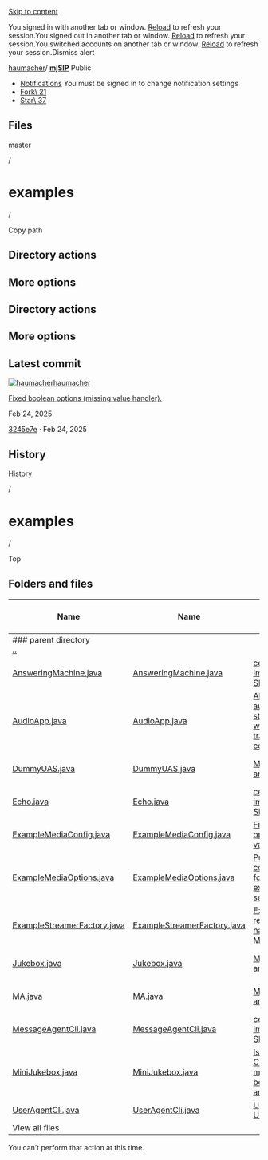 [Skip to content](https://github.com/haumacher/mjSIP/tree/master/mjsip-examples/src/main/java/org/mjsip/examples#start-of-content)

You signed in with another tab or window. [Reload](https://github.com/haumacher/mjSIP/tree/master/mjsip-examples/src/main/java/org/mjsip/examples) to refresh your session.You signed out in another tab or window. [Reload](https://github.com/haumacher/mjSIP/tree/master/mjsip-examples/src/main/java/org/mjsip/examples) to refresh your session.You switched accounts on another tab or window. [Reload](https://github.com/haumacher/mjSIP/tree/master/mjsip-examples/src/main/java/org/mjsip/examples) to refresh your session.Dismiss alert

[haumacher](https://github.com/haumacher)/ **[mjSIP](https://github.com/haumacher/mjSIP)** Public

- [Notifications](https://github.com/login?return_to=%2Fhaumacher%2FmjSIP) You must be signed in to change notification settings
- [Fork\\
21](https://github.com/login?return_to=%2Fhaumacher%2FmjSIP)
- [Star\\
37](https://github.com/login?return_to=%2Fhaumacher%2FmjSIP)


## Files

master

/

# examples

/

Copy path

## Directory actions

## More options

## Directory actions

## More options

## Latest commit

[![haumacher](https://avatars.githubusercontent.com/u/5607145?v=4&size=40)](https://github.com/haumacher)[haumacher](https://github.com/haumacher/mjSIP/commits?author=haumacher)

[Fixed boolean options (missing value handler).](https://github.com/haumacher/mjSIP/commit/3245e7e64a276d703e94e8e56045f3c53f2864c1)

Feb 24, 2025

[3245e7e](https://github.com/haumacher/mjSIP/commit/3245e7e64a276d703e94e8e56045f3c53f2864c1) · Feb 24, 2025

## History

[History](https://github.com/haumacher/mjSIP/commits/master/mjsip-examples/src/main/java/org/mjsip/examples)

/

# examples

/

Top

## Folders and files

| Name | Name | Last commit message | Last commit date |
| --- | --- | --- | --- |
| ### parent directory<br> [..](https://github.com/haumacher/mjSIP/tree/master/mjsip-examples/src/main/java/org/mjsip) |
| [AnsweringMachine.java](https://github.com/haumacher/mjSIP/blob/master/mjsip-examples/src/main/java/org/mjsip/examples/AnsweringMachine.java "AnsweringMachine.java") | [AnsweringMachine.java](https://github.com/haumacher/mjSIP/blob/master/mjsip-examples/src/main/java/org/mjsip/examples/AnsweringMachine.java "AnsweringMachine.java") | [celeaned up the imporper use of SLF4J](https://github.com/haumacher/mjSIP/commit/c51e653db308601a8c4122e1c048b7b2516b87fb "celeaned up the imporper use of SLF4J") | Dec 5, 2024 |
| [AudioApp.java](https://github.com/haumacher/mjSIP/blob/master/mjsip-examples/src/main/java/org/mjsip/examples/AudioApp.java "AudioApp.java") | [AudioApp.java](https://github.com/haumacher/mjSIP/blob/master/mjsip-examples/src/main/java/org/mjsip/examples/AudioApp.java "AudioApp.java") | [Allow to automatically stop the program, when transmission completed.](https://github.com/haumacher/mjSIP/commit/34da3c4acb25d6b59a91d6e0378588c944b0e2d7 "Allow to automatically stop the program, when transmission completed.") | Mar 24, 2024 |
| [DummyUAS.java](https://github.com/haumacher/mjSIP/blob/master/mjsip-examples/src/main/java/org/mjsip/examples/DummyUAS.java "DummyUAS.java") | [DummyUAS.java](https://github.com/haumacher/mjSIP/blob/master/mjsip-examples/src/main/java/org/mjsip/examples/DummyUAS.java "DummyUAS.java") | [Made Scheduler an interface.](https://github.com/haumacher/mjSIP/commit/7f208e0d403180d0e7415ae43ac0179569f49917 "Made Scheduler an interface.") | Nov 11, 2023 |
| [Echo.java](https://github.com/haumacher/mjSIP/blob/master/mjsip-examples/src/main/java/org/mjsip/examples/Echo.java "Echo.java") | [Echo.java](https://github.com/haumacher/mjSIP/blob/master/mjsip-examples/src/main/java/org/mjsip/examples/Echo.java "Echo.java") | [celeaned up the imporper use of SLF4J](https://github.com/haumacher/mjSIP/commit/c51e653db308601a8c4122e1c048b7b2516b87fb "celeaned up the imporper use of SLF4J") | Dec 5, 2024 |
| [ExampleMediaConfig.java](https://github.com/haumacher/mjSIP/blob/master/mjsip-examples/src/main/java/org/mjsip/examples/ExampleMediaConfig.java "ExampleMediaConfig.java") | [ExampleMediaConfig.java](https://github.com/haumacher/mjSIP/blob/master/mjsip-examples/src/main/java/org/mjsip/examples/ExampleMediaConfig.java "ExampleMediaConfig.java") | [Fixed boolean options (missing value handler).](https://github.com/haumacher/mjSIP/commit/3245e7e64a276d703e94e8e56045f3c53f2864c1 "Fixed boolean options (missing value handler).") | Feb 24, 2025 |
| [ExampleMediaOptions.java](https://github.com/haumacher/mjSIP/blob/master/mjsip-examples/src/main/java/org/mjsip/examples/ExampleMediaOptions.java "ExampleMediaOptions.java") | [ExampleMediaOptions.java](https://github.com/haumacher/mjSIP/blob/master/mjsip-examples/src/main/java/org/mjsip/examples/ExampleMediaOptions.java "ExampleMediaOptions.java") | [Pulled out media configurations for examples/tests to separate class.](https://github.com/haumacher/mjSIP/commit/00d28bccd5fa5457cb78fde63119803474f99c5d "Pulled out media configurations for examples/tests to separate class.  ExampleMediaConfig now has options to configure dummy media for examples.") | Oct 29, 2023 |
| [ExampleStreamerFactory.java](https://github.com/haumacher/mjSIP/blob/master/mjsip-examples/src/main/java/org/mjsip/examples/ExampleStreamerFactory.java "ExampleStreamerFactory.java") | [ExampleStreamerFactory.java](https://github.com/haumacher/mjSIP/blob/master/mjsip-examples/src/main/java/org/mjsip/examples/ExampleStreamerFactory.java "ExampleStreamerFactory.java") | [Extracted registration handling from MultipleUAS.](https://github.com/haumacher/mjSIP/commit/4db7ab5abde53d82ce81a4483b5cff5cfa64a42d "Extracted registration handling from MultipleUAS.  The full implementation for a single account is now found at RegisteringMultipleUAS.") | Nov 7, 2023 |
| [Jukebox.java](https://github.com/haumacher/mjSIP/blob/master/mjsip-examples/src/main/java/org/mjsip/examples/Jukebox.java "Jukebox.java") | [Jukebox.java](https://github.com/haumacher/mjSIP/blob/master/mjsip-examples/src/main/java/org/mjsip/examples/Jukebox.java "Jukebox.java") | [Made Scheduler an interface.](https://github.com/haumacher/mjSIP/commit/7f208e0d403180d0e7415ae43ac0179569f49917 "Made Scheduler an interface.") | Nov 11, 2023 |
| [MA.java](https://github.com/haumacher/mjSIP/blob/master/mjsip-examples/src/main/java/org/mjsip/examples/MA.java "MA.java") | [MA.java](https://github.com/haumacher/mjSIP/blob/master/mjsip-examples/src/main/java/org/mjsip/examples/MA.java "MA.java") | [Made Scheduler an interface.](https://github.com/haumacher/mjSIP/commit/7f208e0d403180d0e7415ae43ac0179569f49917 "Made Scheduler an interface.") | Nov 11, 2023 |
| [MessageAgentCli.java](https://github.com/haumacher/mjSIP/blob/master/mjsip-examples/src/main/java/org/mjsip/examples/MessageAgentCli.java "MessageAgentCli.java") | [MessageAgentCli.java](https://github.com/haumacher/mjSIP/blob/master/mjsip-examples/src/main/java/org/mjsip/examples/MessageAgentCli.java "MessageAgentCli.java") | [celeaned up the imporper use of SLF4J](https://github.com/haumacher/mjSIP/commit/c51e653db308601a8c4122e1c048b7b2516b87fb "celeaned up the imporper use of SLF4J") | Dec 5, 2024 |
| [MiniJukebox.java](https://github.com/haumacher/mjSIP/blob/master/mjsip-examples/src/main/java/org/mjsip/examples/MiniJukebox.java "MiniJukebox.java") | [MiniJukebox.java](https://github.com/haumacher/mjSIP/blob/master/mjsip-examples/src/main/java/org/mjsip/examples/MiniJukebox.java "MiniJukebox.java") | [Issue](https://github.com/haumacher/mjSIP/commit/65bab91f082fbf1a63cf30ae68397a11e3c3e729 "Issue #25: Cleanup: Added missing space between program and version.") [#25](https://github.com/haumacher/mjSIP/issues/25) [: Cleanup: Added missing space between program and version.](https://github.com/haumacher/mjSIP/commit/65bab91f082fbf1a63cf30ae68397a11e3c3e729 "Issue #25: Cleanup: Added missing space between program and version.") | Dec 13, 2024 |
| [UserAgentCli.java](https://github.com/haumacher/mjSIP/blob/master/mjsip-examples/src/main/java/org/mjsip/examples/UserAgentCli.java "UserAgentCli.java") | [UserAgentCli.java](https://github.com/haumacher/mjSIP/blob/master/mjsip-examples/src/main/java/org/mjsip/examples/UserAgentCli.java "UserAgentCli.java") | [Update UserAgentCli.java](https://github.com/haumacher/mjSIP/commit/1b2d831ff09639d9bec951abeeeda090b0e1617e "Update UserAgentCli.java  another toString I've missed") | Dec 5, 2024 |
| View all files |

You can’t perform that action at this time.